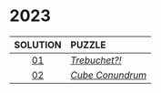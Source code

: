 # 2023

|   SOLUTION   | PUZZLE                                                  |
|:------------:|:--------------------------------------------------------|
| [01](01.php) | *[Trebuchet?!](https://adventofcode.com/2023/day/1)*    |
| [02](02.php) | *[Cube Conundrum](https://adventofcode.com/2023/day/2)* |

